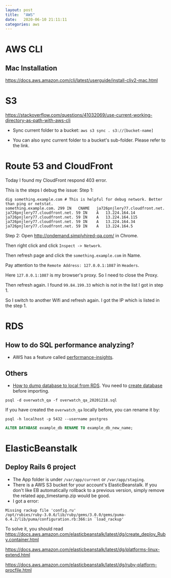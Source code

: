 ```yaml
---
layout: post
title:  "AWS"
date:   2020-06-10 21:11:11
categories: aws
---
```


# AWS CLI
## Mac Installation
https://docs.aws.amazon.com/cli/latest/userguide/install-cliv2-mac.html

# S3
https://stackoverflow.com/questions/41032069/use-current-working-directory-as-path-with-aws-cli

* Sync current folder to a bucket:
`aws s3 sync . s3://[bucket-name]`

* You can also sync current folder to a bucket's sub-folder. Please refer to the link.

# Route 53 and CloudFront
Today I found my CloudFront respond 403 error.

This is the steps I debug the issue:
Step 1:
```shell script
dig something.example.com # This is helpful for debug network. Better than ping or netstat.
something.example.com. 299 IN	CNAME	ja726pnjlery77.cloudfront.net.
ja726pnjlery77.cloudfront.net. 59 IN	A	13.224.164.14
ja726pnjlery77.cloudfront.net. 59 IN	A	13.224.164.115
ja726pnjlery77.cloudfront.net. 59 IN	A	13.224.164.34
ja726pnjlery77.cloudfront.net. 59 IN	A	13.224.164.5
```

Step 2:
Open http://ondemand.simplyhired-qa.com/ in Chrome.

Then right click and click `Inspect -> Network`.

Then refresh page and click the `something.example.com` in Name.

Pay attention to the `Remote Address: 127.0.0.1:1087` in `Headers`.

Here `127.0.0.1:1087` is my browser's proxy. So I need to close the Proxy. 

Then refresh again. I found `99.84.199.33` which is not in the list I got in step 1.

So I switch to another Wifi and refresh again. I got the IP which is listed in the step 1.

# RDS
## How to do SQL performance analyzing?
* AWS has a feature called [performance-insights](https://aws.amazon.com/rds/performance-insights/).

## Others
* [How to dump database to local from RDS](https://gist.github.com/syafiqfaiz/5273cd41df6f08fdedeb96e12af70e3b).
You need to [create database](https://www.postgresql.org/docs/9.0/sql-createdatabase.html) before importing.
```shell
psql -d overwatch_qa -f overwatch_qa_20201218.sql
```

If you have created the `overwatch_qa` locally before, you can rename it by:
```shell
psql -h localhost -p 5432 --username postgres
```

```sql
ALTER DATABASE example_db RENAME TO example_db_new_name;
```

# ElasticBeanstalk
## Deploy Rails 6 project
* The App folder is under `/var/app/current` or `/var/app/staging`.
* There is a AWS S3 bucket for your account's ElasticBeanstalk. 
If you don't like EB automatically rollback to a previous version, simply remove the related app_timestamp.zip would be good.
* I got a error: 
```
Missing rackup file 'config.ru'
/opt/rubies/ruby-3.0.6/lib/ruby/gems/3.0.0/gems/puma-6.4.2/lib/puma/configuration.rb:366:in `load_rackup'
```

To solve it, you should read
https://docs.aws.amazon.com/elasticbeanstalk/latest/dg/create_deploy_Ruby.container.html

https://docs.aws.amazon.com/elasticbeanstalk/latest/dg/platforms-linux-extend.html

https://docs.aws.amazon.com/elasticbeanstalk/latest/dg/ruby-platform-procfile.html

